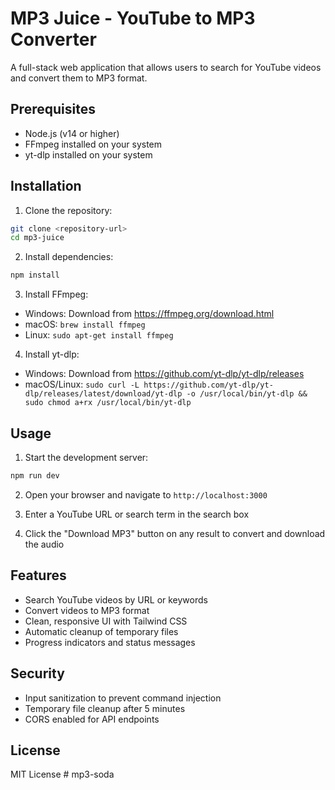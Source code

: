 # MP3 Juice - YouTube to MP3 Converter

A full-stack web application that allows users to search for YouTube videos and convert them to MP3 format.

## Prerequisites

- Node.js (v14 or higher)
- FFmpeg installed on your system
- yt-dlp installed on your system

## Installation

1. Clone the repository:
```bash
git clone <repository-url>
cd mp3-juice
```

2. Install dependencies:
```bash
npm install
```

3. Install FFmpeg:
- Windows: Download from https://ffmpeg.org/download.html
- macOS: `brew install ffmpeg`
- Linux: `sudo apt-get install ffmpeg`

4. Install yt-dlp:
- Windows: Download from https://github.com/yt-dlp/yt-dlp/releases
- macOS/Linux: `sudo curl -L https://github.com/yt-dlp/yt-dlp/releases/latest/download/yt-dlp -o /usr/local/bin/yt-dlp && sudo chmod a+rx /usr/local/bin/yt-dlp`

## Usage

1. Start the development server:
```bash
npm run dev
```

2. Open your browser and navigate to `http://localhost:3000`

3. Enter a YouTube URL or search term in the search box

4. Click the "Download MP3" button on any result to convert and download the audio

## Features

- Search YouTube videos by URL or keywords
- Convert videos to MP3 format
- Clean, responsive UI with Tailwind CSS
- Automatic cleanup of temporary files
- Progress indicators and status messages

## Security

- Input sanitization to prevent command injection
- Temporary file cleanup after 5 minutes
- CORS enabled for API endpoints

## License

MIT License #   m p 3 - s o d a  
 